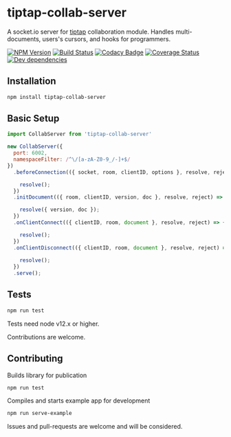 # tiptap-collab-server
A socket.io server for [tiptap](https://github.com/ueberdosis/tiptap) collaboration module. Handles multi-documents, users's cursors, and hooks for programmers.

[![NPM Version][npm-image]][npm-url]
[![Build Status][travis-image]][travis-url]
[![Codacy Badge][codacy-image]][codacy-url]
[![Coverage Status][coveralls-image]][coveralls-url]
[![Dev dependencies][david-dm-image]][david-dm-url]

## Installation
```sh
npm install tiptap-collab-server
```

## Basic Setup
```js
import CollabServer from 'tiptap-collab-server'

new CollabServer({
  port: 6002,
  namespaceFilter: /^\/[a-zA-Z0-9_/-]+$/
})
  .beforeConnection(({ socket, room, clientID, options }, resolve, reject) => {

    resolve();
  })
  .initDocument(({ room, clientID, version, doc }, resolve, reject) => {

    resolve({ version, doc });
  })
  .onClientConnect(({ clientID, room, document }, resolve, reject) => {

    resolve();
  })
  .onClientDisconnect(({ clientID, room, document }, resolve, reject) => {
    
    resolve();
  })
  .serve();
```

## Tests
```sh
npm run test
```
Tests need node v12.x or higher.

Contributions are welcome.

## Contributing
Builds library for publication
```sh
npm run test
```

Compiles and starts example app for development
```sh
npm run serve-example
```
Issues and pull-requests are welcome and will be considered.

[npm-image]: https://img.shields.io/npm/v/tiptap-collab-server.svg
[npm-url]: https://npmjs.org/package/tiptap-collab-server
[travis-image]: https://travis-ci.org/naept/tiptap-collab-server.svg?branch=master
[travis-url]: https://travis-ci.org/naept/tiptap-collab-server
[codacy-image]:https://app.codacy.com/project/badge/Grade/65af967d2ca740fd98b7a393674f32c4
[codacy-url]:https://www.codacy.com/gh/naept/tiptap-collab-server?utm_source=github.com&amp;utm_medium=referral&amp;utm_content=naept/tiptap-collab-server&amp;utm_campaign=Badge_Grade
[coveralls-image]:https://coveralls.io/repos/github/naept/tiptap-collab-server/badge.svg?branch=master
[coveralls-url]:https://coveralls.io/github/naept/tiptap-collab-server?branch=master
[david-dm-image]:https://david-dm.org/naept/tiptap-collab-server.svg
[david-dm-url]:https://david-dm.org/naept/tiptap-collab-server
